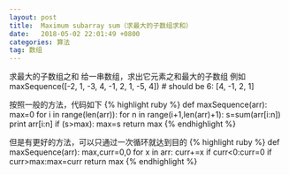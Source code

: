 ```yaml
---
layout: post
title:  Maximum subarray sum（求最大的子数组求和）
date:   2018-05-02 22:01:49 +0800
categories: 算法
tag: 数组
---
```

求最大的子数组之和
给一串数组，求出它元素之和最大的子数组
例如
    maxSequence([-2, 1, -3, 4, -1, 2, 1, -5, 4])
    # should be 6: [4, -1, 2, 1]


按照一般的方法，代码如下
{% highlight ruby %}
def maxSequence(arr):
    max=0
    for i in range(len(arr)):
        for n in range(i+1,len(arr)+1):
            s=sum(arr[i:n])
            print arr[i:n]
            if (s>max):
                max=s
    return max
{% endhighlight %}

但是有更好的方法，可以只通过一次循环就达到目的
{% highlight ruby %}
def maxSequence(arr):
    max,curr=0,0
    for x in arr:
        curr+=x
        if curr<0:curr=0
        if curr>max:max=curr
    return max
{% endhighlight %}